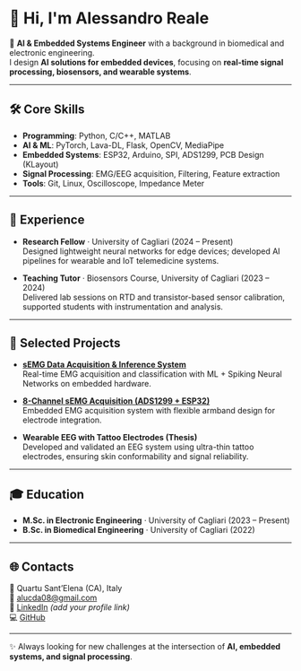 # 👋 Hi, I'm Alessandro Reale

🎯 **AI & Embedded Systems Engineer** with a background in biomedical and electronic engineering.  
I design **AI solutions for embedded devices**, focusing on **real-time signal processing, biosensors, and wearable systems**.  

---

## 🛠️ Core Skills
- **Programming**: Python, C/C++, MATLAB  
- **AI & ML**: PyTorch, Lava-DL, Flask, OpenCV, MediaPipe  
- **Embedded Systems**: ESP32, Arduino, SPI, ADS1299, PCB Design (KLayout)  
- **Signal Processing**: EMG/EEG acquisition, Filtering, Feature extraction  
- **Tools**: Git, Linux, Oscilloscope, Impedance Meter  

---

## 💼 Experience
- **Research Fellow** · University of Cagliari (2024 – Present)  
  Designed lightweight neural networks for edge devices; developed AI pipelines for wearable and IoT telemedicine systems.  

- **Teaching Tutor** · Biosensors Course, University of Cagliari (2023 – 2024)  
  Delivered lab sessions on RTD and transistor-based sensor calibration, supported students with instrumentation and analysis.  

---

## 🚀 Selected Projects
- **[sEMG Data Acquisition & Inference System](https://github.com/Reaaaale/sEMG-inferentia-application)**  
  Real-time EMG acquisition and classification with ML + Spiking Neural Networks on embedded hardware.  

- **[8-Channel sEMG Acquisition (ADS1299 + ESP32)](https://github.com/Reaaaale/emg-ads1299)**  
  Embedded EMG acquisition system with flexible armband design for electrode integration.  

- **Wearable EEG with Tattoo Electrodes (Thesis)**  
  Developed and validated an EEG system using ultra-thin tattoo electrodes, ensuring skin conformability and signal reliability.  

---

## 🎓 Education
- **M.Sc. in Electronic Engineering** · University of Cagliari (2023 – Present)  
- **B.Sc. in Biomedical Engineering** · University of Cagliari (2022)  

---

## 🌐 Contacts
📍 Quartu Sant’Elena (CA), Italy  
📧 [alucda08@gmail.com](mailto:alucda08@gmail.com)  
💼 [LinkedIn](https://www.linkedin.com) *(add your profile link)*  
💻 [GitHub](https://github.com/Reaaaale)  

---

✨ Always looking for new challenges at the intersection of **AI, embedded systems, and signal processing**.
